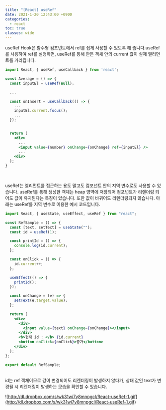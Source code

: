 ```yaml
---
title: "[React] useRef"
date: 2021-1-20 12:43:00 +0900
categories:
  - react
toc: true
classes: wide
---
```


useRef Hook은 함수형 컴포넌트에서 ref를 쉽게 사용할 수 있도록 해 줍니다.useRef를 사용하여 ref를 설정하면, useRef를 통해 만든 객체 안의 current 값이 실제 엘리먼트를 가리킵니다.

```jsx
import React, { useRef, useCallback } from 'react';

const Average = () => {
  const inputEl = useRef(null);

  ...

  const onInsert = useCallback(() => {
    ...
    inputEl.current.focus();
    ...
  });


  return (
    <div>
      ...
      <input value={number} onChange={onChange} ref={inputEl} />
      ...
    <div>
  );
}
```

<br>

useRef는 엘리먼트를 접근하는 용도 말고도 컴포넌트 안의 지역 변수로도 사용할 수 있습니다. useRef를 통해 생성한 객체는 heap 영역에 저장되어 컴포넌트가 리렌더링 되어도 값이 유지된다는 특징이 있습니다. 또한 값이 바뀌어도 리렌더링되지 않습니다. 아래는 useRef를 지역 변수로 이용한 예시 코드입니다.

```jsx
import React, { useState, useEffect, useRef } from "react";

const RefSample = () => {
  const [text, setText] = useState("");
  const id = useRef(1);

  const printId = () => {
    console.log(id.current);
  };

  const onClick = () => {
    id.current++;
  };

  useEffect(() => {
    printId();
  });

  const onChange = (e) => {
    setText(e.target.value);
  };

  return (
    <div>
      <div>
        <input value={text} onChange={onChange}></input>
      </div>
      <b>현재 id : </b> {id.current}
      <button onClick={onClick}>증가</button>
    </div>
  );
};

export default RefSample;
```

<br>
id는 ref 객체이므로 값이 변경되어도 리렌더링이 발생하지 않다가, 상태 값인 text가 변경될 시 리렌더링이 발생하는 모습을 확인할 수 있습니다.

![http://dl.dropbox.com/s/wk31wi7y8mnpgcl/React-useRef-1.gif](http://dl.dropbox.com/s/wk31wi7y8mnpgcl/React-useRef-1.gif)
